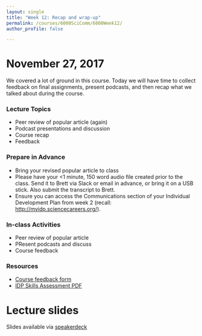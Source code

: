 ```yaml
---
layout: single
title: "Week 12: Recap and wrap-up"
permalink: /courses/6000SciComm/6000Week12/
author_profile: false

---
```


# November 27, 2017

We covered a lot of ground in this course. Today we will have time to collect feedback on final assignments, present podcasts, and then recap what we talked about during the course.

### Lecture Topics

* Peer review of popular article (again)
* Podcast presentations and discussion
* Course recap
* Feedback

### Prepare in Advance

* Bring your revised popular article to class
* Please have your <1 minute, 150 word audio file created prior to the class. Send it to Brett via Slack or email in advance, or bring it on a USB stick. Also submit the transcript to Brett.
* Ensure you can access the Communications section of your Individual Development Plan from week 2 (recall: http://myidp.sciencecareers.org/). 

### In-class Activities

* Peer review of popular article
* PResent podcasts and discuss
* Course feedback

### Resources

- [Course feedback form](/assets/images/FISH6000FillableReview.pdf)
- [IDP Skills Assessment PDF](http://images.sciencecareers.org/img/myIDP/myidp-skills-assessment.pdf)

# Lecture slides

<script async class="speakerdeck-embed" data-id="314223916c004d57afac519d75b60d48" data-ratio="1.77777777777778" src="//speakerdeck.com/assets/embed.js"></script>

Slides available via [speakerdeck](https://speakerdeck.com/pandalusplatyceros/fish-6000-week-12-recap-and-wrap-up)